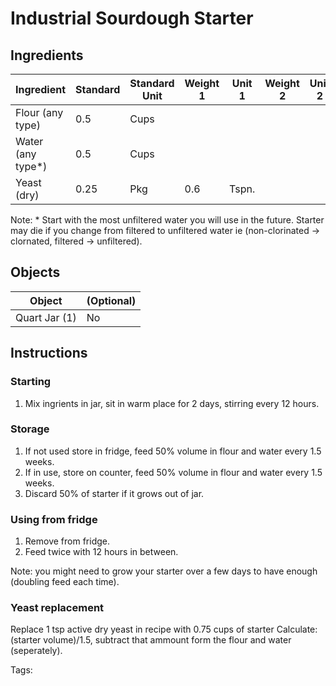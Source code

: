 # Industrial Sourdough Starter

## Ingredients

|      Ingredient         | Standard | Standard Unit | Weight 1 | Unit 1 | Weight 2 | Unit 2 |
|      ----------         | -------- | ------------- | -------- | ------ | -------- | ------ |
| Flour (any type)        | 0.5      | Cups          |          |        |          |        |
| Water (any type\*)      | 0.5      | Cups          |          |        |          |        |
| Yeast (dry)             | 0.25     | Pkg           | 0.6      | Tspn.  |          |        |

Note: \* Start with the most unfiltered water you will use in the future. Starter may die if you change from filtered to unfiltered water ie (non-clorinated -> clornated, filtered -> unfiltered).

## Objects

|        Object        | (Optional) |
|        ------        | ---------- |
| Quart Jar (1)        | No         |

## Instructions

### Starting
1. Mix ingrients in jar, sit in warm place for 2 days, stirring every 12 hours.

### Storage
1. If not used store in fridge, feed 50% volume in flour and water every 1.5 weeks.
2. If in use, store on counter, feed 50% volume in flour and water every 1.5 weeks.
3. Discard 50% of starter if it grows out of jar.

### Using from fridge
1. Remove from fridge.
2. Feed twice with 12 hours in between.

Note: you might need to grow your starter over a few days to have enough (doubling feed each time).

### Yeast replacement
Replace 1 tsp active dry yeast in recipe with 0.75 cups of starter
Calculate: (starter volume)/1.5, subtract that ammount form the flour and water (seperately).

Tags: 
